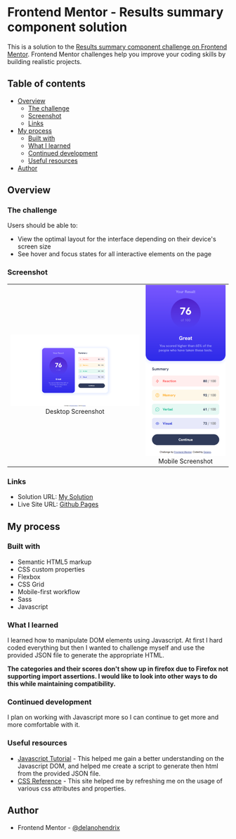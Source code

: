 # Frontend Mentor - Results summary component solution

This is a solution to the [Results summary component challenge on Frontend Mentor](https://www.frontendmentor.io/challenges/results-summary-component-CE_K6s0maV). Frontend Mentor challenges help you improve your coding skills by building realistic projects.

## Table of contents

- [Overview](#overview)
  - [The challenge](#the-challenge)
  - [Screenshot](#screenshot)
  - [Links](#links)
- [My process](#my-process)
  - [Built with](#built-with)
  - [What I learned](#what-i-learned)
  - [Continued development](#continued-development)
  - [Useful resources](#useful-resources)
- [Author](#author)

## Overview

### The challenge

Users should be able to:

- View the optimal layout for the interface depending on their device's screen size
- See hover and focus states for all interactive elements on the page

### Screenshot

|                                                           |                                                                |
| :-------------------------------------------------------: | :------------------------------------------------------------: |
| ![Desktop Screenshot](/Screenshot.png) Desktop Screenshot | ![Mobile Screenshot](/Screenshot_mobile.png) Mobile Screenshot |

### Links

- Solution URL: [My Solution](https://www.frontendmentor.io/solutions/results-summary-component-using-scss-and-js-to-import-json-file-L8EwqKezIH)
- Live Site URL: [Github Pages](https://delanohendrix.github.io/Results-Summary-Component/)

## My process

### Built with

- Semantic HTML5 markup
- CSS custom properties
- Flexbox
- CSS Grid
- Mobile-first workflow
- Sass
- Javascript

### What I learned

I learned how to manipulate DOM elements using Javascript. At first I hard coded everything but then I wanted to challenge myself and use the provided JSON file to generate the appropriate HTML.

**The categories and their scores don't show up in firefox due to Firefox not supporting import assertions. I would like to look into other ways to do this while maintaining compatibility.**

### Continued development

I plan on working with Javascript more so I can continue to get more and more comfortable with it.

### Useful resources

- [Javascript Tutorial](https://www.javascripttutorial.net/javascript-dom/) - This helped me gain a better understanding on the Javascript DOM, and helped me create a script to generate then html from the provided JSON file.
- [CSS Reference](https://cssreference.io/) - This site helped me by refreshing me on the usage of various css attributes and properties.

## Author

- Frontend Mentor - [@delanohendrix](https://www.frontendmentor.io/profile/delanohendrix)
